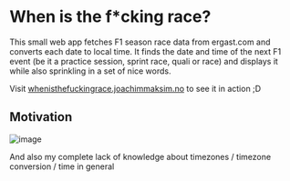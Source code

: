 # When is the f*cking race?
This small web app fetches F1 season race data from ergast.com and converts each date to local time. It finds the date and time of the next F1 event (be it a practice session, sprint race, quali or race) and displays it while also sprinkling in a set of nice words.

Visit [whenisthefuckingrace.joachimmaksim.no](http://whenisthefuckingrace.joachimmaksim.no) to see it in action ;D

## Motivation
![image](https://user-images.githubusercontent.com/55885044/182022906-d7f5af13-1a1a-47d4-916c-752c6627c2a4.png)

And also my complete lack of knowledge about timezones / timezone conversion / time in general
